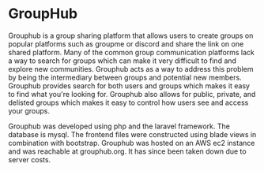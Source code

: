 # GroupHub

Grouphub is a group sharing platform that allows users to create groups on popular platforms such as groupme or discord and share the link on one shared platform. Many of the common group communication platforms lack a way to search for groups which can make it very difficult to find and explore new communities. Grouphub acts as a way to address this problem by being the intermediary between groups and potential new members. Grouphub provides search for both users and groups which makes it easy to find what you're looking for. Grouphub also allows for public, private, and delisted groups which makes it easy to control how users see and access your groups.

Grouphub was developed using php and the laravel framework. The database is mysql. The frontend files were constructed using blade views in combination with bootstrap. Grouphub was hosted on an AWS ec2 instance and was reachable at grouphub.org. It has since been taken down due to server costs.

